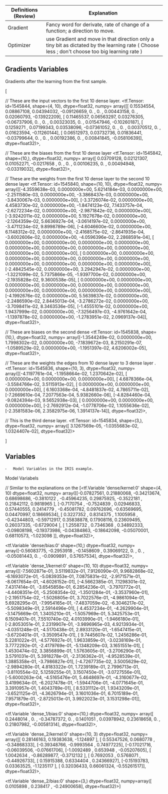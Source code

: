 Definitions (Review) |Explanation
---------------------|-----------------------
Gradient             | Fancy word for derivate, rate of change of a function; a direction to move.                                                              
Optimizer            | use Gradient and move in that direction only a tiny bit as dictated by the learning rate ( Choose less ; don't choose too big learning rate )


## Gradients Variables

Gradients after the learning from the first sample.


[

// These are the input vectors to the first 10 dense layer.
<tf.Tensor: id=1545844, shape=(4, 10), dtype=float32, numpy=
array([[ 0.15534554,  0.08867108,  0.04394032, -0.09126659,  0.        ,
         0.        ,  0.00443158,  0.        ,  0.02060793, -0.13922209],
       [ 0.11465537,  0.06563297,  0.03276305, -0.06737906,  0.        ,
         0.        ,  0.00323035,  0.        ,  0.01547946, -0.10260187],
       [ 0.1259271 ,  0.07199343,  0.03538096, -0.07361052,  0.        ,
         0.        ,  0.00370512,  0.        ,  0.01623594, -0.11260144],
       [ 0.06512973,  0.03732736,  0.01836441, -0.03799644,  0.        ,
         0.        ,  0.00192386,  0.        ,  0.00841845, -0.05810639]],
      dtype=float32)>,

// These are the biases from the first 10 dense layer
<tf.Tensor: id=1545842, shape=(10,), dtype=float32, numpy=
array([ 0.03709128,  0.02121307,  0.01052271, -0.0217658 ,  0.        ,
        0.        ,  0.00106235,  0.        ,  0.00494948, -0.03319032],
      dtype=float32)>,

// These are the weights from the first 10 dense layer to the second 10 dense layer
<tf.Tensor: id=1545840, shape=(10, 10), dtype=float32, numpy=
array([[-4.3559638e-03,  0.0000000e+00,  5.6214184e-03,  0.0000000e+00,
        -2.2511580e-03,  0.0000000e+00, -3.3868437e-03,  0.0000000e+00,
        -3.8430067e-03,  0.0000000e+00],
       [-3.3726074e-02,  0.0000000e+00,  4.4583730e-02,  0.0000000e+00,
        -1.8474123e-02,  7.1433757e-04, -2.6272234e-02,  0.0000000e+00,
        -2.9871842e-02,  0.0000000e+00],
       [-3.9242011e-02,  0.0000000e+00,  5.1927678e-02,  0.0000000e+00,
        -2.1264359e-02,  5.6636927e-04, -3.0614197e-02,  0.0000000e+00,
        -3.4711234e-02,  9.8998789e-06],
       [-4.6046600e-02,  0.0000000e+00,  6.1148312e-02,  0.0000000e+00,
        -2.4168575e-02, -2.8641935e-04, -3.6002606e-02,  0.0000000e+00,
        -4.0596396e-02,  2.2868591e-04],
       [ 0.0000000e+00,  0.0000000e+00,  0.0000000e+00,  0.0000000e+00,
         0.0000000e+00,  0.0000000e+00,  0.0000000e+00,  0.0000000e+00,
         0.0000000e+00,  0.0000000e+00],
       [ 0.0000000e+00,  0.0000000e+00,  0.0000000e+00,  0.0000000e+00,
         0.0000000e+00,  0.0000000e+00,  0.0000000e+00,  0.0000000e+00,
         0.0000000e+00,  0.0000000e+00],
       [-2.4842545e-02,  0.0000000e+00,  3.2942947e-02,  0.0000000e+00,
        -1.3221099e-02,  5.7375866e-05, -1.9397700e-02,  0.0000000e+00,
        -2.1935828e-02,  9.3600538e-05],
       [ 0.0000000e+00,  0.0000000e+00,  0.0000000e+00,  0.0000000e+00,
         0.0000000e+00,  0.0000000e+00,  0.0000000e+00,  0.0000000e+00,
         0.0000000e+00,  0.0000000e+00],
       [-4.1992676e-02,  0.0000000e+00,  5.5639837e-02,  0.0000000e+00,
        -2.2486590e-02,  2.8445013e-04, -3.2786272e-02,  0.0000000e+00,
        -3.7098411e-02,  8.3463536e-05],
       [-1.4555101e-02,  0.0000000e+00,  1.9437999e-02,  0.0000000e+00,
        -7.3256497e-03, -4.9761642e-04, -1.1397878e-02,  0.0000000e+00,
        -1.2783951e-02,  2.0969137e-04]], dtype=float32)>,


// These are biases on the second dense
<tf.Tensor: id=1545838, shape=(10,), dtype=float32, numpy=
array([-1.3544249e-02,  0.0000000e+00,  1.7998302e-02,  0.0000000e+00,
       -7.1839672e-03,  8.2150291e-07, -1.0589529e-02,  0.0000000e+00,
       -1.1951397e-02,  4.6206002e-05], dtype=float32)>,


// These are the weights the edges from 10 dense layer to 3 dense layer .
<tf.Tensor: id=1545836, shape=(10, 3), dtype=float32, numpy=
array([[-4.1197761e-04, -1.1958664e-02,  1.2370642e-02],
       [ 0.0000000e+00,  0.0000000e+00,  0.0000000e+00],
       [ 4.6878366e-04, -3.5584766e-02,  3.5115913e-02],
       [ 0.0000000e+00,  0.0000000e+00,  0.0000000e+00],
       [ 6.1603368e-04, -4.8481837e-02,  4.7865711e-02],
       [-7.2669610e-04,  7.2077563e-04,  5.9382660e-06],
       [-4.8284460e-04, -9.0824394e-03,  9.5652938e-03],
       [ 0.0000000e+00,  0.0000000e+00,  0.0000000e+00],
       [-2.7692912e-04, -1.0778706e-02,  1.1055636e-02],
       [-2.3581583e-06,  2.3582975e-06,  1.3914137e-14]], dtype=float32)>,

// This is the third dense layer.
<tf.Tensor: id=1545834, shape=(3,), dtype=float32, numpy=
array([ 3.1267569e-05, -1.0355683e-02,  1.0324407e-02], dtype=float32)>

]



## Variables

	⁃	Model Variables in the IRIS example.
Model Variabels

// Similar to the explanations on the
[<tf.Variable 'dense/kernel:0' shape=(4, 10) dtype=float32, numpy=
array([[-0.07827561,  0.21880068, -0.34213674,  0.68698686, -0.3810122 ,
        -0.45964235,  0.29875925, -0.3522181 ,  0.21842112,  0.9818965 ],
       [-0.7170754 , -0.7524839 ,  0.02946833,  0.57440555,  0.2414779 ,
        -0.45081782,  0.09762696, -0.63569695,  0.04470997,  0.18669534],
       [ 0.3227352 ,  0.8314375 ,  1.1005958 , -0.42344803, -0.59712917,
         0.35838878,  0.17908116,  0.23609495,  0.26037335, -0.6729004 ],
       [ 1.2558732 ,  0.7346368 ,  0.34892333, -0.09808198, -0.19373986,
        -0.04384863, -0.18642098, -0.05070001,  0.68110573, -1.023098  ]],
      dtype=float32)>,

<tf.Variable 'dense/bias:0' shape=(10,) dtype=float32, numpy=
array([-0.56083775, -0.2953918 , -0.1458609 ,  0.39069122,  0.        ,
        0.        , -0.05081443,  0.        , -0.0909891 ,  0.57657534],
      dtype=float32)>,

<tf.Variable 'dense_1/kernel:0' shape=(10, 10) dtype=float32, numpy=
array([[-7.5602871e-01,  3.5119832e-01,  7.9126090e-01,  9.9682868e-02,
        -6.1693072e-01, -5.0839353e-01,  7.0875831e-02, -2.9171571e-01,
        -8.0617654e-01, -4.6026152e-01],
       [-4.5662385e-01,  7.1298301e-02,  7.4317414e-01, -3.6545858e-01,
         6.2854236e-01, -3.7970772e-01, -4.4408351e-01, -5.2508354e-02,
        -1.3501284e-01, -3.3537960e-01],
       [-2.1951754e-02, -1.5026805e-01,  3.7022576e-01, -4.9861094e-01,
         5.6928295e-01, -7.9954165e-01, -7.4837059e-02, -6.3046217e-02,
        -5.5098349e-01,  2.5914496e-01],
       [ 4.4537234e-01, -4.2629904e-01, -3.1475669e-01,  1.3405210e-01,
        -1.5057969e-01,  5.3425753e-01,  6.1509407e-01,  7.5510740e-02,
         4.0103990e-01, -1.9466180e-01],
       [-2.8053051e-01,  2.2319907e-01, -3.9896965e-03,  4.9213934e-01,
        -4.0351248e-01, -4.5170438e-01,  2.8933120e-01, -1.6547415e-01,
        -3.6720401e-01, -3.3509547e-01],
       [ 9.7445607e-02,  1.2456286e-01,  5.2281022e-01, -4.5776927e-01,
         1.9633859e-01, -3.0238169e-01,  3.7772292e-01, -2.4179769e-01,
        -5.1348209e-03,  3.1651551e-01],
       [ 1.4530474e-02,  3.3856899e-01,  1.5763605e-01, -3.2706290e-01,
         3.5791031e-01,  5.3918278e-01, -2.3136362e-01, -4.9528539e-01,
         1.3885358e-01, -3.7986827e-01],
       [-4.7267735e-02,  3.5005629e-02, -2.9894280e-01,  4.8183322e-01,
         1.7239189e-01,  2.7996713e-01, -3.8110554e-02,  5.1259255e-01,
         3.1507450e-01, -3.0727556e-01],
       [-5.6000263e-04, -4.5165476e-01,  5.4648697e-01, -4.3160677e-02,
         3.4199634e-01, -6.2027478e-01, -1.5944706e-01, -4.0771645e-01,
         3.3910957e-01,  1.4043789e-01],
       [ 8.5331112e-01,  1.9343209e-01, -3.6521125e-01, -4.3626794e-01,
         3.1601036e-01,  6.7015189e-01,  7.9571879e-01, -2.8725013e-01,
         3.9922023e-01,  3.1531298e-01]], dtype=float32)>,

<tf.Variable 'dense_1/bias:0' shape=(10,) dtype=float32, numpy=
array([ 0.2448014 ,  0.        , -0.34787372,  0.        ,  0.1401051 ,
        0.03978942,  0.23618658,  0.        ,  0.21807982, -0.00581314],
      dtype=float32)>,

<tf.Variable 'dense_2/kernel:0' shape=(10, 3) dtype=float32, numpy=
array([[ 0.28146163,  0.19383638, -1.124897  ],
       [ 0.55347526,  0.0680778 , -0.34868333],
       [-0.39348766, -0.9993564 ,  0.74977225],
       [-0.17021716, -0.06039506, -0.07661706],
       [-1.0092489 ,  0.653948  , -0.05207605],
       [ 1.0042634 , -0.86289877, -0.3712132 ],
       [ 0.7692053 ,  0.5768071 , -0.44926733],
       [ 0.15915388,  0.6334404 ,  0.24366927],
       [-0.15193783,  0.03363525, -1.1235117 ],
       [ 0.32036433,  0.66061324, -0.55261517]], dtype=float32)>,

<tf.Variable 'dense_2/bias:0' shape=(3,) dtype=float32, numpy=array([ 0.0105898 ,  0.238417  , -0.24900658], dtype=float32)>]
